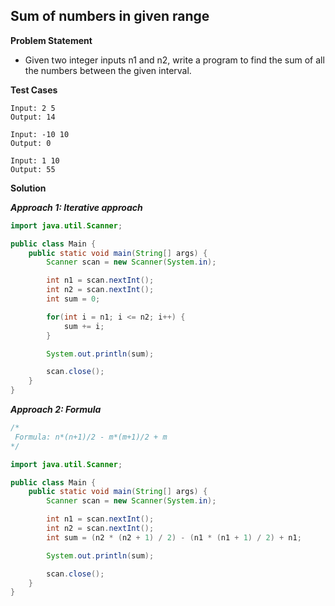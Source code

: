 ## Sum of numbers in given range

**Problem Statement**

- Given two integer inputs n1 and n2, write a program to find the sum of all the numbers between the given interval.

**Test Cases**

```
Input: 2 5
Output: 14

Input: -10 10
Output: 0

Input: 1 10
Output: 55
```

**Solution**

_**Approach 1: Iterative approach**_

```java
import java.util.Scanner;

public class Main {
	public static void main(String[] args) {
		Scanner scan = new Scanner(System.in);

		int n1 = scan.nextInt();
		int n2 = scan.nextInt();
		int sum = 0;

		for(int i = n1; i <= n2; i++) {
			sum += i;
		}

		System.out.println(sum);

		scan.close();
	}
}
```

_**Approach 2: Formula**_

```java
/*
 Formula: n*(n+1)/2 - m*(m+1)/2 + m
*/

import java.util.Scanner;

public class Main {
	public static void main(String[] args) {
		Scanner scan = new Scanner(System.in);

		int n1 = scan.nextInt();
		int n2 = scan.nextInt();
		int sum = (n2 * (n2 + 1) / 2) - (n1 * (n1 + 1) / 2) + n1;

		System.out.println(sum);

		scan.close();
	}
}
```
